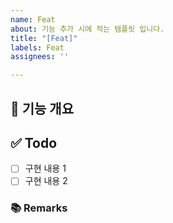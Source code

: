 ```yaml
---
name: Feat
about: 기능 추가 시에 적는 템플릿 입니다.
title: "[Feat]"
labels: Feat
assignees: ''

---
```


## 📝 기능 개요
<!-- 이슈에 할당된 기능이 무엇인지 간략하게 한 줄로 적습니다 -->

## ✅ Todo
- [ ] 구현 내용 1
- [ ] 구현 내용 2

### 📚 Remarks
<!-- 기능 개발에 있어 비고사항이 있었다면 적습니다 -->
